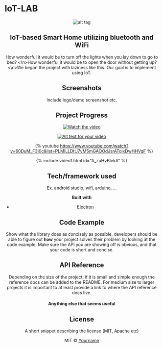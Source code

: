 # IoT-LAB
<center>

![alt tag](https://raw.githubusercontent.com/Seungyeup/IoT-LAB/master/Photo&Video/iot.jpg)

## IoT-based Smart Home utilizing bluetooth and WiFi
How wonderful it would be to turn off the lights when you lay down to go to bed?
<\n>How wonderful it would be to open the door without getting up?
<\n>We began the project with laziness like this. Our goal is to implement using IoT.

## Screenshots
Include logo/demo screenshot etc.

## Project Progress
[![Watch the video](https://raw.github.com/GabLeRoux/WebMole/master/ressources/WebMole_Youtube_Video.png)](https://www.youtube.com/watch?v=60DuM_F3i0c&list=PLMlLLDtU7vM5mGAQOdJsrATqixDwHHVqF)

[![Alt text for your video](https://img.youtube.com/vi/T-D1KVIuvjA/0.jpg)](https://www.youtube.com/watch?v=60DuM_F3i0c&list=PLMlLLDtU7vM5mGAQOdJsrATqixDwHHVqF)

{% youtube https://www.youtube.com/watch?v=60DuM_F3i0c&list=PLMlLLDtU7vM5mGAQOdJsrATqixDwHHVqF %}

{% include video1.html id="A_zuHvBlvkA" %}

## Tech/framework used
Ex. android studio, wifi, arduino, ...

<b>Built with</b>
- [Electron](https://electron.atom.io)

## Code Example
Show what the library does as concisely as possible, developers should be able to figure out **how** your project solves their problem by looking at the code example. Make sure the API you are showing off is obvious, and that your code is short and concise.

## API Reference

Depending on the size of the project, if it is small and simple enough the reference docs can be added to the README. For medium size to larger projects it is important to at least provide a link to where the API reference docs live.

#### Anything else that seems useful

## License
A short snippet describing the license (MIT, Apache etc)

MIT © [Yourname]()
